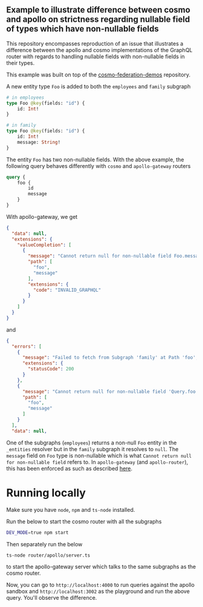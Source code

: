 ## Example to illustrate difference between cosmo and apollo on strictness regarding nullable field of types which have non-nullable fields

This repository encompasses reproduction of an issue that illustrates a difference between the apollo and cosmo implementations of the GraphQL router
with regards to handling nullable fields with non-nullable fields in their types.

This example was built on top of the [cosmo-federation-demos](https://github.com/wundergraph/cosmo-federation-demos) repository.

A new entity type `Foo` is added to both the `employees` and `family` subgraph
```graphql
# in employees
type Foo @key(fields: "id") {
    id: Int!
}

# in family
type Foo @key(fields: "id") {
    id: Int!
    message: String!
}
```

The entity `Foo` has two non-nullable fields. With the above example, the following query behaves differently with `cosmo` and `apollo-gateway` routers


```graphql
query {
 	foo {
        id
        message
    }
}
```

With apollo-gateway, we get

```json
{
  "data": null,
  "extensions": {
    "valueCompletion": [
      {
        "message": "Cannot return null for non-nullable field Foo.message.",
        "path": [
          "foo",
          "message"
        ],
        "extensions": {
          "code": "INVALID_GRAPHQL"
        }
      }
    ]
  }
}
```

and 

```json
{
  "errors": [
    {
      "message": "Failed to fetch from Subgraph 'family' at Path 'foo', Reason: no data or errors in response.",
      "extensions": {
        "statusCode": 200
      }
    },
    {
      "message": "Cannot return null for non-nullable field 'Query.foo.message'.",
      "path": [
        "foo",
        "message"
      ]
    }
  ],
  "data": null,
```

One of the subgraphs (`employees`) returns a non-null `Foo` entity in the `_entities` resolver but in the `family` subgraph it resolves to `null`. The `message` field on `Foo` type is non-nullable
which is what `Cannot return null for non-nullable field` refers to. In `apollo-gateway` (and `apollo-router`), this has been enforced as such as described [here](https://github.com/apollographql/federation/issues/2374).


# Running locally

Make sure you have `node`, `npm` and `ts-node` installed.

Run the below to start the cosmo router with all the subgraphs
```bash
DEV_MODE=true npm start
```

Then separately run the below 
```bash
ts-node router/apollo/server.ts
```

to start the apollo-gateway server which talks to the same subgraphs as the cosmo router.

Now, you can go to `http://localhost:4000` to run queries against the apollo sandbox and 
`http://localhost:3002` as the playground and run the above query. You'll observe the difference.